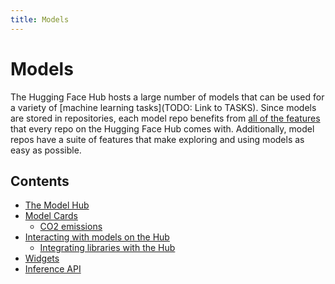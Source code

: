```yaml
---
title: Models
---
```


<h1>Models</h1>

The Hugging Face Hub hosts a large number of models that can be used for a variety of [machine learning tasks](TODO: Link to TASKS). Since models are stored in repositories, each model repo benefits from [all of the features](./repositories-main) that every repo on the Hugging Face Hub comes with. Additionally, model repos have a suite of features that make exploring and using models as easy as possible.

## Contents

- [The Model Hub](./models-the-hub)
- [Model Cards](./models-cards)
  - [CO2 emissions](./models-cards-co2)
- [Interacting with models on the Hub](./models-interacting)
  - [Integrating libraries with the Hub](./models-adding-libraries)
- [Widgets](./models-widgets)
- [Inference API](./models-inference)

